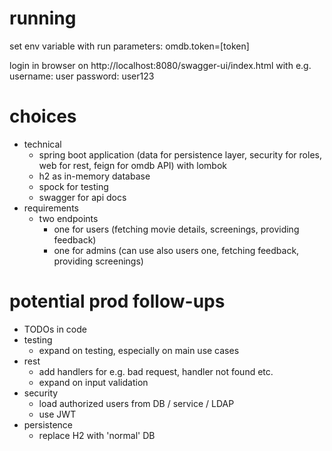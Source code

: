 # running
set env variable with run parameters: omdb.token=[token]

login in browser on http://localhost:8080/swagger-ui/index.html with e.g.
username: user
password: user123


# choices
* technical
    * spring boot application (data for persistence layer, security for roles, web for rest, feign for omdb API) with lombok
    * h2 as in-memory database
    * spock for testing
    * swagger for api docs
* requirements
    * two endpoints
        * one for users (fetching movie details, screenings, providing feedback)
        * one for admins (can use also users one, fetching feedback, providing screenings)

# potential prod follow-ups
* TODOs in code
* testing
    * expand on testing, especially on main use cases
* rest
    * add handlers for e.g. bad request, handler not found etc.
    * expand on input validation
* security
    * load authorized users from DB / service / LDAP
    * use JWT
* persistence
    * replace H2 with 'normal' DB
